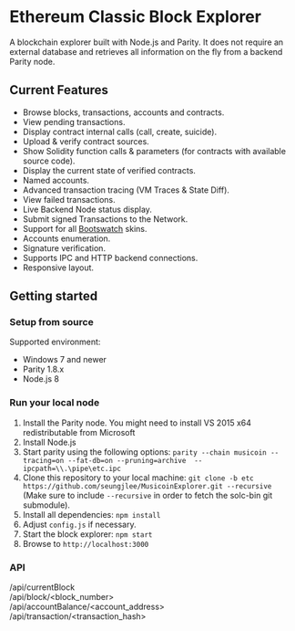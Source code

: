 # Ethereum Classic Block Explorer

A blockchain explorer built with Node.js and Parity. It does not require an external database and retrieves all information on the fly from a backend Parity node.

## Current Features
* Browse blocks, transactions, accounts and contracts.
* View pending transactions.
* Display contract internal calls (call, create, suicide).
* Upload & verify contract sources.
* Show Solidity function calls & parameters (for contracts with available source code).
* Display the current state of verified contracts.
* Named accounts.
* Advanced transaction tracing (VM Traces & State Diff).
* View failed transactions.
* Live Backend Node status display.
* Submit signed Transactions to the Network.
* Support for all [Bootswatch](https://bootswatch.com/) skins.
* Accounts enumeration.
* Signature verification.
* Supports IPC and HTTP backend connections.
* Responsive layout.

## Getting started

### Setup from source

Supported environment:
* Windows 7 and newer
* Parity 1.8.x
* Node.js 8

### Run your local node

1. Install the Parity node. You might need to install VS 2015 x64 redistributable from Microsoft
2. Install Node.js
3. Start parity using the following options: `parity --chain musicoin --tracing=on --fat-db=on --pruning=archive  --ipcpath=\\.\pipe\etc.ipc`
4. Clone this repository to your local machine: `git clone -b etc https://github.com/seungjlee/MusicoinExplorer.git --recursive` (Make sure to include `--recursive` in order to fetch the solc-bin git submodule).
5. Install all dependencies: `npm install`
6. Adjust `config.js` if necessary.
7. Start the block explorer: `npm start`
8. Browse to `http://localhost:3000`

### API
/api/currentBlock  
/api/block/<block_number>  
/api/accountBalance/<account_address>  
/api/transaction/<transaction_hash>  

